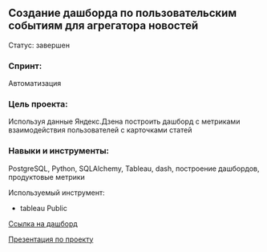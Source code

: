 ## Создание дашборда по пользовательским событиям для агрегатора новостей
Статус: завершен

### Спринт: 
Автоматизация

### Цель проекта:
Используя данные Яндекс.Дзена построить дашборд с метриками взаимодействия пользователей с карточками статей

### Навыки и инструменты:
PostgreSQL, Python, SQLAlchemy, Tableau, dash, построение дашбордов, продуктовые метрики

Используемый инструмент:
- tableau Public

[Ссылка на дашборд](https://public.tableau.com/app/profile/olya6306/viz/Practicumproject/Dashboard1)

[Презентация по проекту](https://github.com/olyautrom/data_analyst/blob/master/9_yandex_zen_project/yandex_zen_dashbord.pdf)
